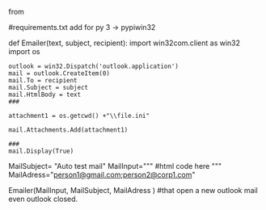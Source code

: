 from

#requirements.txt add for py 3 -> pypiwin32

def Emailer(text, subject, recipient):
    import win32com.client as win32
    import os

    outlook = win32.Dispatch('outlook.application')
    mail = outlook.CreateItem(0)
    mail.To = recipient
    mail.Subject = subject
    mail.HtmlBody = text
    ###

    attachment1 = os.getcwd() +"\\file.ini"

    mail.Attachments.Add(attachment1)

    ###
    mail.Display(True)

MailSubject= "Auto test mail"
MailInput="""
#html code here
"""
MailAdress="person1@gmail.com;person2@corp1.com"

Emailer(MailInput, MailSubject, MailAdress ) #that open a new outlook mail even outlook closed.